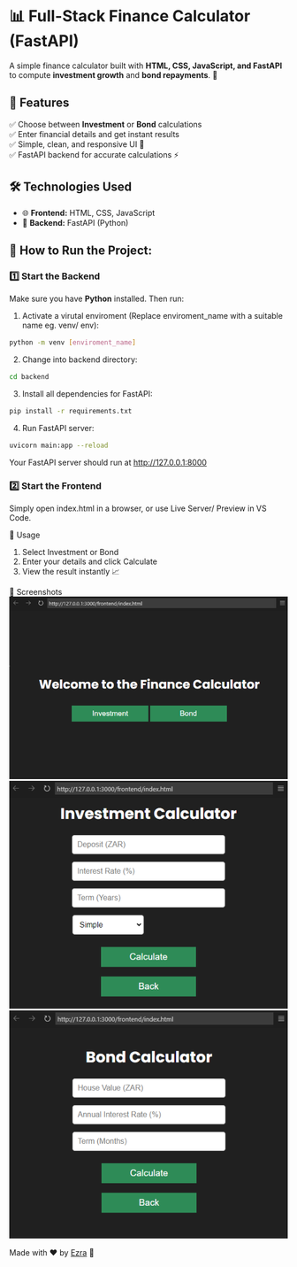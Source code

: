 # 📊 Full-Stack Finance Calculator (FastAPI)

A simple finance calculator built with **HTML, CSS, JavaScript, and FastAPI** to compute **investment growth** and **bond repayments**. 🚀  

## 🌟 Features
✅ Choose between **Investment** or **Bond** calculations  
✅ Enter financial details and get instant results  
✅ Simple, clean, and responsive UI 🎨  
✅ FastAPI backend for accurate calculations ⚡  

## 🛠️ Technologies Used
- 🌐 **Frontend:** HTML, CSS, JavaScript  
- 🚀 **Backend:** FastAPI (Python)  

## 🚀 How to Run the Project:

### 1️⃣ Start the Backend
Make sure you have **Python** installed. Then run:
1. Activate a virutal enviroment (Replace enviroment_name with a suitable name eg. venv/ env):
  ```sh
  python -m venv [enviroment_name]
  ```
2. Change into backend directory:
  ```sh
  cd backend
  ```
3. Install all dependencies for FastAPI:
  ```sh
  pip install -r requirements.txt
  ```
4. Run FastAPI server:
  ```sh
  uvicorn main:app --reload
  ```
  Your FastAPI server should run at http://127.0.0.1:8000

### 2️⃣ Start the Frontend
Simply open index.html in a browser, or use Live Server/ Preview in VS Code.

🎯 Usage
1. Select Investment or Bond
2. Enter your details and click Calculate
3. View the result instantly 📈

📸 Screenshots
![Welcome Screen](screenshots/welcomescreen.png) 
![Investment Screen](screenshots/investmentscreen.png) 
![Bond Screen](screenshots/bondscreen.png)

Made with ❤️ by [Ezra](https://github.com/EzraMoosa) 🚀
